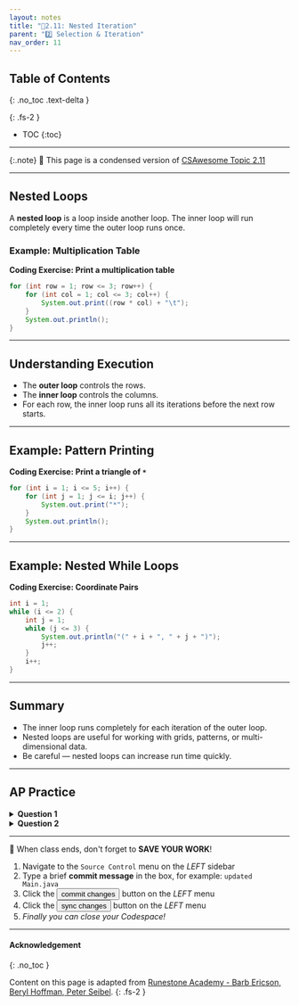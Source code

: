 ```yaml
---
layout: notes
title: "📓2.11: Nested Iteration" 
parent: "2️⃣ Selection & Iteration"
nav_order: 11
---
```


## Table of Contents
{: .no_toc .text-delta }

{: .fs-2 }
- TOC
{:toc}

---

{:.note}
📖 This page is a condensed version of [CSAwesome Topic 2.11]() 

---

## Nested Loops

A **nested loop** is a loop inside another loop. The inner loop will run completely every time the outer loop runs once.


### Example: Multiplication Table

<div class="task" markdown="block">

**Coding Exercise: Print a multiplication table**

```java
for (int row = 1; row <= 3; row++) {
    for (int col = 1; col <= 3; col++) {
        System.out.print((row * col) + "\t");
    }
    System.out.println();
}
````

</div>

---

## Understanding Execution

* The **outer loop** controls the rows.
* The **inner loop** controls the columns.
* For each row, the inner loop runs all its iterations before the next row starts.

---

## Example: Pattern Printing

<div class="task" markdown="block">

**Coding Exercise: Print a triangle of `*`**

```java
for (int i = 1; i <= 5; i++) {
    for (int j = 1; j <= i; j++) {
        System.out.print("*");
    }
    System.out.println();
}
```

</div>

---

## Example: Nested While Loops

<div class="task" markdown="block">

**Coding Exercise: Coordinate Pairs**

```java
int i = 1;
while (i <= 2) {
    int j = 1;
    while (j <= 3) {
        System.out.println("(" + i + ", " + j + ")");
        j++;
    }
    i++;
}
```

</div>

---

## Summary

* The inner loop runs completely for each iteration of the outer loop.
* Nested loops are useful for working with grids, patterns, or multi-dimensional data.
* Be careful — nested loops can increase run time quickly.

---

## AP Practice

<details>
<summary><strong>Question 1</strong></summary>

How many times will `System.out.println("*")` execute?

```java
for (int i = 0; i < 4; i++) {
    for (int j = 0; j < 3; j++) {
        System.out.println("*");
    }
}
```

**Answer:** `12` — 4 outer loop iterations × 3 inner loop iterations.

</details>

<details>
<summary><strong>Question 2</strong></summary>

What does this print?

```java
for (int i = 1; i <= 3; i++) {
    for (int j = 1; j <= 2; j++) {
        System.out.print(i + "-" + j + " ");
    }
}
```

**Answer:** `1-1 1-2 2-1 2-2 3-1 3-2`

</details>

---

<div class="warn" markdown="block">

🛑 When class ends, don't forget to **SAVE YOUR WORK**!

1. Navigate to the `Source Control` menu on the _LEFT_ sidebar
2. Type a brief **commit message** in the box, for example: `updated Main.java`
3. Click the <button type="button" name="button" class="btn btn-green">commit changes</button> button on the _LEFT_ menu
4. Click the <button type="button" name="button" class="btn btn-green">sync changes</button> button on the _LEFT_ menu
5. _Finally you can close your Codespace!_

</div>

---

#### Acknowledgement
{: .no_toc }

Content on this page is adapted from [Runestone Academy - Barb Ericson, Beryl Hoffman, Peter Seibel](https://runestone.academy/ns/books/published/csawesome2/csawesome2.html).
{: .fs-2 }
